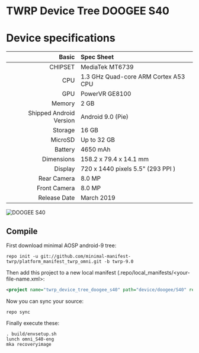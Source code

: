 # TWRP Device Tree DOOGEE S40

Device specifications
=====================================

Basic   | Spec Sheet
-------:|:-------------------------
CHIPSET | MediaTek MT6739
CPU     | 1.3 GHz Quad-core ARM Cortex A53 CPU
GPU     | PowerVR GE8100
Memory  | 2 GB
Shipped Android Version | Android 9.0 (Pie)
Storage | 16 GB
MicroSD | Up to 32 GB
Battery | 4650 mAh
Dimensions | 158.2 x 79.4 x 14.1 mm
Display | 720 x 1440 pixels 5.5" (293 PPI )
Rear Camera  | 8.0 MP
Front Camera | 8.0 MP
Release Date | March 2019

![DOOGEE S40](https://fdn2.gsmarena.com/vv/bigpic/doogee-s40-pro.jpg "DOOGEE S40")

## Compile

First download minimal AOSP android-9 tree:

```
repo init -u git://github.com/minimal-manifest-twrp/platform_manifest_twrp_omni.git -b twrp-9.0
```
Then add this project to a new local manifest (.repo/local_manifests/<your-file-name.xml>:

```xml
<project name="twrp_device_tree_doogee_s40" path="device/doogee/S40" remote="janisslsm" revision="android-9.0" />
```

Now you can sync your source:

```
repo sync
```

Finally execute these:

```
. build/envsetup.sh
lunch omni_S40-eng
mka recoveryimage
```
